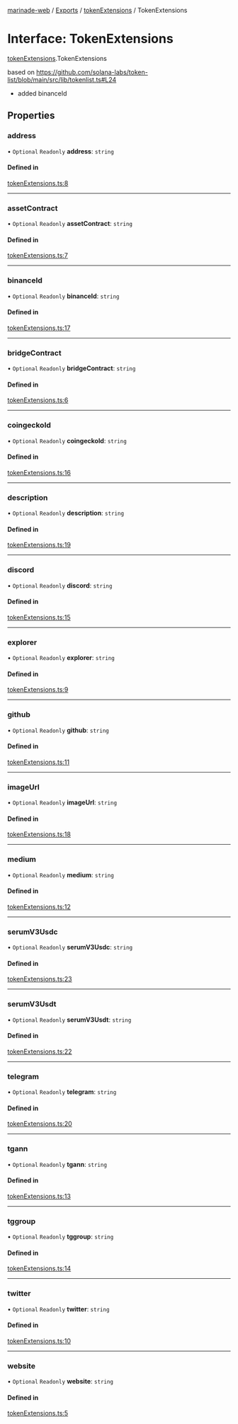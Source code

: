 [marinade-web](../README.md) / [Exports](../modules.md) / [tokenExtensions](../modules/tokenExtensions.md) / TokenExtensions

# Interface: TokenExtensions

[tokenExtensions](../modules/tokenExtensions.md).TokenExtensions

based on https://github.com/solana-labs/token-list/blob/main/src/lib/tokenlist.ts#L24
- added binanceId

## Properties

### address

• `Optional` `Readonly` **address**: `string`

#### Defined in

[tokenExtensions.ts:8](https://github.com/marinade-finance/marinade-web/blob/e32749b/src/services/domain/tokenExtensions.ts#L8)

___

### assetContract

• `Optional` `Readonly` **assetContract**: `string`

#### Defined in

[tokenExtensions.ts:7](https://github.com/marinade-finance/marinade-web/blob/e32749b/src/services/domain/tokenExtensions.ts#L7)

___

### binanceId

• `Optional` `Readonly` **binanceId**: `string`

#### Defined in

[tokenExtensions.ts:17](https://github.com/marinade-finance/marinade-web/blob/e32749b/src/services/domain/tokenExtensions.ts#L17)

___

### bridgeContract

• `Optional` `Readonly` **bridgeContract**: `string`

#### Defined in

[tokenExtensions.ts:6](https://github.com/marinade-finance/marinade-web/blob/e32749b/src/services/domain/tokenExtensions.ts#L6)

___

### coingeckoId

• `Optional` `Readonly` **coingeckoId**: `string`

#### Defined in

[tokenExtensions.ts:16](https://github.com/marinade-finance/marinade-web/blob/e32749b/src/services/domain/tokenExtensions.ts#L16)

___

### description

• `Optional` `Readonly` **description**: `string`

#### Defined in

[tokenExtensions.ts:19](https://github.com/marinade-finance/marinade-web/blob/e32749b/src/services/domain/tokenExtensions.ts#L19)

___

### discord

• `Optional` `Readonly` **discord**: `string`

#### Defined in

[tokenExtensions.ts:15](https://github.com/marinade-finance/marinade-web/blob/e32749b/src/services/domain/tokenExtensions.ts#L15)

___

### explorer

• `Optional` `Readonly` **explorer**: `string`

#### Defined in

[tokenExtensions.ts:9](https://github.com/marinade-finance/marinade-web/blob/e32749b/src/services/domain/tokenExtensions.ts#L9)

___

### github

• `Optional` `Readonly` **github**: `string`

#### Defined in

[tokenExtensions.ts:11](https://github.com/marinade-finance/marinade-web/blob/e32749b/src/services/domain/tokenExtensions.ts#L11)

___

### imageUrl

• `Optional` `Readonly` **imageUrl**: `string`

#### Defined in

[tokenExtensions.ts:18](https://github.com/marinade-finance/marinade-web/blob/e32749b/src/services/domain/tokenExtensions.ts#L18)

___

### medium

• `Optional` `Readonly` **medium**: `string`

#### Defined in

[tokenExtensions.ts:12](https://github.com/marinade-finance/marinade-web/blob/e32749b/src/services/domain/tokenExtensions.ts#L12)

___

### serumV3Usdc

• `Optional` `Readonly` **serumV3Usdc**: `string`

#### Defined in

[tokenExtensions.ts:23](https://github.com/marinade-finance/marinade-web/blob/e32749b/src/services/domain/tokenExtensions.ts#L23)

___

### serumV3Usdt

• `Optional` `Readonly` **serumV3Usdt**: `string`

#### Defined in

[tokenExtensions.ts:22](https://github.com/marinade-finance/marinade-web/blob/e32749b/src/services/domain/tokenExtensions.ts#L22)

___

### telegram

• `Optional` `Readonly` **telegram**: `string`

#### Defined in

[tokenExtensions.ts:20](https://github.com/marinade-finance/marinade-web/blob/e32749b/src/services/domain/tokenExtensions.ts#L20)

___

### tgann

• `Optional` `Readonly` **tgann**: `string`

#### Defined in

[tokenExtensions.ts:13](https://github.com/marinade-finance/marinade-web/blob/e32749b/src/services/domain/tokenExtensions.ts#L13)

___

### tggroup

• `Optional` `Readonly` **tggroup**: `string`

#### Defined in

[tokenExtensions.ts:14](https://github.com/marinade-finance/marinade-web/blob/e32749b/src/services/domain/tokenExtensions.ts#L14)

___

### twitter

• `Optional` `Readonly` **twitter**: `string`

#### Defined in

[tokenExtensions.ts:10](https://github.com/marinade-finance/marinade-web/blob/e32749b/src/services/domain/tokenExtensions.ts#L10)

___

### website

• `Optional` `Readonly` **website**: `string`

#### Defined in

[tokenExtensions.ts:5](https://github.com/marinade-finance/marinade-web/blob/e32749b/src/services/domain/tokenExtensions.ts#L5)
